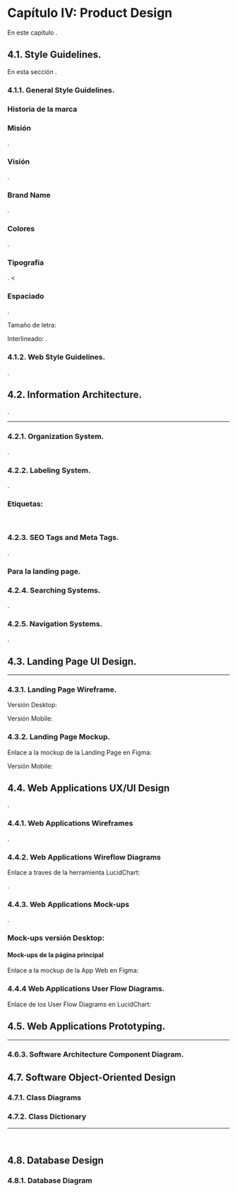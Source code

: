 # Capítulo IV: Product Design
En este capítulo .

## 4.1. Style Guidelines.
En esta sección .

### 4.1.1. General Style Guidelines.
### Historia de la marca
### Misión
.

### Visión
.

### Brand Name
.

### Colores
.


### Tipografía
.
<



### Espaciado
.

Tamaño de letra:

Interlineado:
.

### 4.1.2. Web Style Guidelines.
.

## 4.2. Information Architecture.
.
<hr>

### 4.2.1. Organization System.

.

### 4.2.2. Labeling System.

.

### Etiquetas:


<br>



### 4.2.3. SEO Tags and Meta Tags.

.

### Para la landing page.





### 4.2.4. Searching Systems.

.



### 4.2.5. Navigation Systems.
.

## 4.3. Landing Page UI Design.
<hr>

### 4.3.1. Landing Page Wireframe.

Versión Desktop:


Versión Mobile:



### 4.3.2. Landing Page Mockup.
Enlace a la mockup de la Landing Page en Figma:

Versión Mobile:



## 4.4. Web Applications UX/UI Design
.

### 4.4.1. Web Applications Wireframes
.

### 4.4.2. Web Applications Wireflow Diagrams

Enlace a traves de la herramienta LucidChart:

.

### 4.4.3. Web Applications Mock-ups
.

### Mock-ups versión Desktop:
#### Mock-ups de la página principal


Enlace a la mockup de la App Web en Figma:

### 4.4.4 Web Applications User Flow Diagrams.

Enlace de los User Flow Diagrams en LucidChart:




## 4.5. Web Applications Prototyping.
<hr>


### 4.6.3. Software Architecture Component Diagram.



## 4.7. Software Object-Oriented Design
### 4.7.1. Class Diagrams

### 4.7.2. Class Dictionary
<hr>
<br>

## 4.8. Database Design

### 4.8.1. Database Diagram